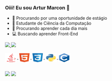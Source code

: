 ### Oiii! Eu sou Artur Marcon 👋



- 🔭 Procurando por uma oportunidade de estágio
- 🌱 Estudante de Ciência da Computação
- 👯 Procurando aprender cada dia mais 
- 💻 Buscando aprender Front-End

 <div>
  <a href="https://github.com/Marcon149">
  <img height="160em" src="https://github-readme-stats.vercel.app/api?username=Marcon149&show_icons=true&theme=radical&include_all_commits=true&count_private=true"/>
  <img height="160em" src="https://github-readme-stats.vercel.app/api/top-langs/?username=Marcon149&layout=compact&langs_count=7&theme=radical"/>
</div>
  
<div style="display: inline_block"><br>
  <img align="center" alt="Artur-Java" height="30" width="40" src="https://raw.githubusercontent.com/devicons/devicon/master/icons/java/java-plain.svg">
  <img align="center" alt="Artur-HTML" height="30" width="40" src="https://raw.githubusercontent.com/devicons/devicon/master/icons/html5/html5-original.svg">
  <img align="center" alt="Artur-CSS" height="30" width="40" src="https://raw.githubusercontent.com/devicons/devicon/master/icons/css3/css3-original.svg">
  <img align="center" alt="Artur-Python" height="30" width="40" src="https://raw.githubusercontent.com/devicons/devicon/master/icons/python/python-original.svg">
  <img align="center" alt="Artur-C" height="30" width="40" src="https://raw.githubusercontent.com/devicons/devicon/master/icons/c/c-original.svg">
</div>
  
##
  
<div>
  <a href="https://www.linkedin.com/in/artur-marcon" target="_blank"><img src="https://img.shields.io/badge/-LinkedIn-%230077B5?style=for-the-badge&logo=linkedin&logoColor=white" target="_blank"></a> 
  <a href = "mailto:a.marcon@edu.pucrs.br"><img src="https://img.shields.io/badge/Microsoft_Outlook-0078D4?style=for-the-badge&logo=microsoft-outlook&logoColor=white" target="_blank"></a>   
  
</div>


